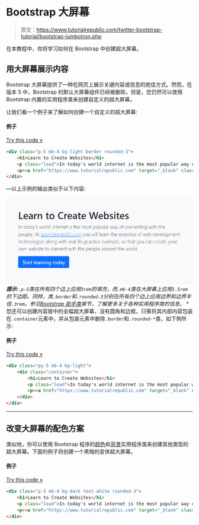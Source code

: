 # Bootstrap 大屏幕

> 原文：<https://www.tutorialrepublic.com/twitter-bootstrap-tutorial/bootstrap-jumbotron.php>

在本教程中，你将学习如何在 Bootstrap 中创建超大屏幕。

## 用大屏幕展示内容

Bootstrap 大屏幕提供了一种在网页上展示关键内容或信息的绝佳方式。然而，在版本 5 中，Bootstrap 的默认大屏幕组件已经被删除。但是，您仍然可以使用 Bootstrap 内置的实用程序类来创建自定义的超大屏幕。

让我们看一个例子来了解如何创建一个自定义的超大屏幕:

#### 例子

[Try this code »](../codelab.php?topic=bootstrap&file=jumbotron "Try this code using online Editor")

```html
<div class="p-5 mb-4 bg-light border rounded-3">
    <h1>Learn to Create Websites</h1>
    <p class="lead">In today's world internet is the most popular way of connecting with the people. At <a href="https://www.tutorialrepublic.com" target="_blank">tutorialrepublic.com</a> you will learn the essential of web development technologies along with real life practice example, so that you can create your own website to connect with the people around the world.</p>
    <p><a href="https://www.tutorialrepublic.com" target="_blank" class="btn btn-primary btn-lg">Start learning today</a></p>
</div>
```

—以上示例的输出类似于以下内容:

[![Bootstrap Jumbotron](img/63c8e14f7ec3f1ed9d1ff6676a2fde21.png)](../codelab.php?topic=bootstrap&file=jumbotron)  ***提示:**`.p-5`类在所有四个边上应用`3rem`的填充，而`.mb-4`类在大屏幕上应用`1.5rem`的下边距。同样，类`.border`和`.rounded-3`分别在所有四个边上应用边界和边界半径`.3rem`。参见[Bootstrap 助手类](bootstrap-helper-classes.php)章节，了解更多关于各种实用程序类的信息。*  *您还可以创建内容居中的全幅超大屏幕，没有圆角和边框，只需将其内部内容包装在`.container`元素中，并从包装元素中删除`.border`和`.rounded-*`类，如下例所示:

#### 例子

[Try this code »](../codelab.php?topic=bootstrap&file=jumbotron-full-width "Try this code using online Editor")

```html
<div class="py-5 mb-4 bg-light">
    <div class="container">
        <h1>Learn to Create Websites</h1>
        <p class="lead">In today's world internet is the most popular way of connecting with the people. At <a href="https://www.tutorialrepublic.com" target="_blank">tutorialrepublic.com</a> you will learn the essential of web development technologies along with real life practice example, so that you can create your own website to connect with the people around the world.</p>
        <p><a href="https://www.tutorialrepublic.com" target="_blank" class="btn btn-primary btn-lg">Start learning today</a></p>
    </div>
</div>
```

* * *

## 改变大屏幕的配色方案

类似地，你可以使用 Bootstrap 程序的[颜色](bootstrap-helper-classes.php#color-classes)和[背景](bootstrap-helper-classes.php#background-color-classes)实用程序类来创建其他类型的超大屏幕。下面的例子将创建一个黑暗的变体超大屏幕。

#### 例子

[Try this code »](../codelab.php?topic=bootstrap&file=jumbotron-dark-variant "Try this code using online Editor")

```html
<div class="p-5 mb-4 bg-dark text-white rounded-3">
    <h1>Learn to Create Websites</h1>
    <p class="lead">In today's world internet is the most popular way of connecting with the people. At <a href="https://www.tutorialrepublic.com" target="_blank" class="text-white">tutorialrepublic.com</a> you will learn the essential of web development technologies along with real life practice example, so that you can create your own website to connect with the people around the world.</p>
    <p><a href="https://www.tutorialrepublic.com" target="_blank" class="btn btn-light btn-lg">Start learning today</a></p>
</div>
```

